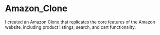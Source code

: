 # Amazon_Clone
I created an Amazon Clone that replicates the core features of the Amazon website, including product listings, search, and cart functionality.
